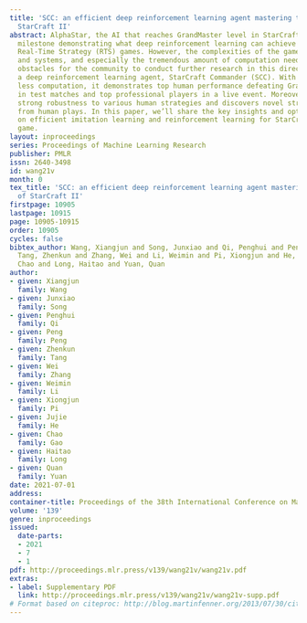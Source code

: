 ```yaml
---
title: 'SCC: an efficient deep reinforcement learning agent mastering the game of
  StarCraft II'
abstract: AlphaStar, the AI that reaches GrandMaster level in StarCraft II, is a remarkable
  milestone demonstrating what deep reinforcement learning can achieve in complex
  Real-Time Strategy (RTS) games. However, the complexities of the game, algorithms
  and systems, and especially the tremendous amount of computation needed are big
  obstacles for the community to conduct further research in this direction. We propose
  a deep reinforcement learning agent, StarCraft Commander (SCC). With order of magnitude
  less computation, it demonstrates top human performance defeating GrandMaster players
  in test matches and top professional players in a live event. Moreover, it shows
  strong robustness to various human strategies and discovers novel strategies unseen
  from human plays. In this paper, we’ll share the key insights and optimizations
  on efficient imitation learning and reinforcement learning for StarCraft II full
  game.
layout: inproceedings
series: Proceedings of Machine Learning Research
publisher: PMLR
issn: 2640-3498
id: wang21v
month: 0
tex_title: 'SCC: an efficient deep reinforcement learning agent mastering the game
  of StarCraft II'
firstpage: 10905
lastpage: 10915
page: 10905-10915
order: 10905
cycles: false
bibtex_author: Wang, Xiangjun and Song, Junxiao and Qi, Penghui and Peng, Peng and
  Tang, Zhenkun and Zhang, Wei and Li, Weimin and Pi, Xiongjun and He, Jujie and Gao,
  Chao and Long, Haitao and Yuan, Quan
author:
- given: Xiangjun
  family: Wang
- given: Junxiao
  family: Song
- given: Penghui
  family: Qi
- given: Peng
  family: Peng
- given: Zhenkun
  family: Tang
- given: Wei
  family: Zhang
- given: Weimin
  family: Li
- given: Xiongjun
  family: Pi
- given: Jujie
  family: He
- given: Chao
  family: Gao
- given: Haitao
  family: Long
- given: Quan
  family: Yuan
date: 2021-07-01
address:
container-title: Proceedings of the 38th International Conference on Machine Learning
volume: '139'
genre: inproceedings
issued:
  date-parts:
  - 2021
  - 7
  - 1
pdf: http://proceedings.mlr.press/v139/wang21v/wang21v.pdf
extras:
- label: Supplementary PDF
  link: http://proceedings.mlr.press/v139/wang21v/wang21v-supp.pdf
# Format based on citeproc: http://blog.martinfenner.org/2013/07/30/citeproc-yaml-for-bibliographies/
---
```

